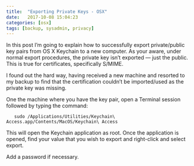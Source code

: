 ```yaml
---
title:  "Exporting Private Keys - OSX"
date:   2017-10-08 15:04:23
categories: [osx]
tags: [backup, sysadmin, privacy]
---
```

In this post I’m going to explain how to successfully export private/public key pairs from OS X Keychain to a new computer.  As your aware, under normal export procedures, the private key isn’t exported — just the public.  This is true for certificates, specifically S/MIME.

I found out the hard way, having received a new machine and resorted to my backup to find that the certification couldn’t be imported/used as the private key was missing.  

One the machine where you have the key pair, open a Terminal session followed by typing the command:

``` 
   sudo /Applications/Utilities/Keychain\ Access.app/Contents/MacOS/Keychain\ Access

```

This will open the Keychain application as root.  Once the application is opened, find your value that you wish to export and right-click and select export.

Add a password if necessary.
